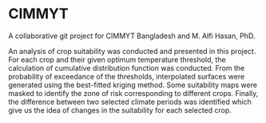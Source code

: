 # CIMMYT
A collaborative git project for CIMMYT Bangladesh and M. Alfi Hasan, PhD.  

An analysis of crop suitability was conducted and presented in this project. For each crop and their given optimum temperature threshold, the calculation of cumulative distribution function was conducted. From the probability of exceedance of the thresholds, interpolated surfaces were generated using the best-fitted kriging method. Some suitability maps were masked to identify the zone of risk corresponding to different crops. Finally, the difference between two selected climate periods was identified which give us the idea of changes in the suitability for each selected crop.